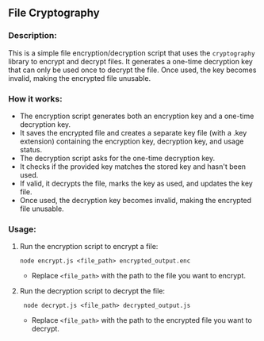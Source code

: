 ## File Cryptography

### Description:

This is a simple file encryption/decryption script that uses the `cryptography` library to encrypt and decrypt files. It generates a one-time decryption key that can only be used once to decrypt the file. Once used, the key becomes invalid, making the encrypted file unusable.

### How it works:

- The encryption script generates both an encryption key and a one-time decryption key.
- It saves the encrypted file and creates a separate key file (with a .key extension) containing the encryption key, decryption key, and usage status.
- The decryption script asks for the one-time decryption key.
- It checks if the provided key matches the stored key and hasn't been used.
- If valid, it decrypts the file, marks the key as used, and updates the key file.
- Once used, the decryption key becomes invalid, making the encrypted file unusable.

### Usage:

1. Run the encryption script to encrypt a file:
   ```
   node encrypt.js <file_path> encrypted_output.enc
   ```
   - Replace `<file_path>` with the path to the file you want to encrypt.

2. Run the decryption script to decrypt the file:
   ```
    node decrypt.js <file_path> decrypted_output.js
    ```
    - Replace `<file_path>` with the path to the encrypted file you want to decrypt.

